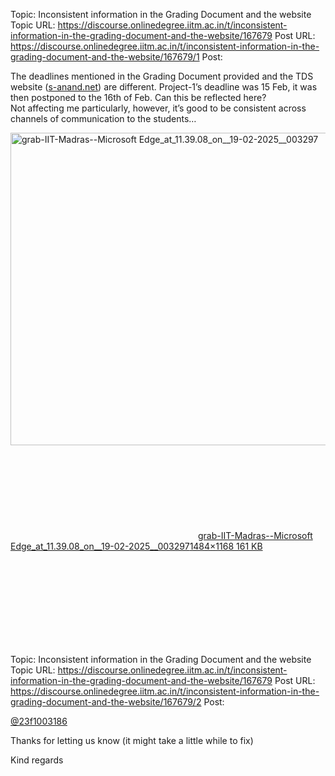 Topic: Inconsistent information in the Grading Document and the website
Topic URL: https://discourse.onlinedegree.iitm.ac.in/t/inconsistent-information-in-the-grading-document-and-the-website/167679
Post URL: https://discourse.onlinedegree.iitm.ac.in/t/inconsistent-information-in-the-grading-document-and-the-website/167679/1
Post: <p>The deadlines mentioned in the Grading Document provided and the TDS website (<a href="http://s-anand.net" rel="noopener nofollow ugc">s-anand.net</a>) are different. Project-1’s deadline was 15 Feb, it was then postponed to the 16th of Feb. Can this be reflected here?<br>
Not affecting me particularly, however, it’s good to be consistent across channels of communication to the students…</p>
<p><div class="lightbox-wrapper"><a class="lightbox" href="https://europe1.discourse-cdn.com/flex013/uploads/iitm/original/3X/d/6/d6f1b7044757c29a9ff64c6d9f38afcb1829c308.png" data-download-href="/uploads/short-url/uFu382S2l0tDin8oNSIKObrDuZO.png?dl=1" title="grab-IIT-Madras--Microsoft Edge_at_11.39.08_on__19-02-2025__003297" rel="noopener nofollow ugc"><img src="https://europe1.discourse-cdn.com/flex013/uploads/iitm/optimized/3X/d/6/d6f1b7044757c29a9ff64c6d9f38afcb1829c308_2_635x500.png" alt="grab-IIT-Madras--Microsoft Edge_at_11.39.08_on__19-02-2025__003297" data-base62-sha1="uFu382S2l0tDin8oNSIKObrDuZO" width="635" height="500" srcset="https://europe1.discourse-cdn.com/flex013/uploads/iitm/optimized/3X/d/6/d6f1b7044757c29a9ff64c6d9f38afcb1829c308_2_635x500.png, https://europe1.discourse-cdn.com/flex013/uploads/iitm/optimized/3X/d/6/d6f1b7044757c29a9ff64c6d9f38afcb1829c308_2_952x750.png 1.5x, https://europe1.discourse-cdn.com/flex013/uploads/iitm/optimized/3X/d/6/d6f1b7044757c29a9ff64c6d9f38afcb1829c308_2_1270x1000.png 2x" data-dominant-color="EAEAEF"><div class="meta"><svg class="fa d-icon d-icon-far-image svg-icon" aria-hidden="true"><use href="#far-image"></use></svg><span class="filename">grab-IIT-Madras--Microsoft Edge_at_11.39.08_on__19-02-2025__003297</span><span class="informations">1484×1168 161 KB</span><svg class="fa d-icon d-icon-discourse-expand svg-icon" aria-hidden="true"><use href="#discourse-expand"></use></svg></div></a></div></p>

Topic: Inconsistent information in the Grading Document and the website
Topic URL: https://discourse.onlinedegree.iitm.ac.in/t/inconsistent-information-in-the-grading-document-and-the-website/167679
Post URL: https://discourse.onlinedegree.iitm.ac.in/t/inconsistent-information-in-the-grading-document-and-the-website/167679/2
Post: <p><a class="mention" href="/u/23f1003186">@23f1003186</a></p>
<p>Thanks for letting us know (it might take a little while to fix)</p>
<p>Kind regards</p>
